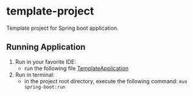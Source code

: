 # template-project

Template project for Spring boot application.


Running Application
------------
1. Run in your favorite IDE:
    - run the following file [TemplateApplication](src/main/java/org/megro/TemplateApplication.java)
2. Run in terminal:
    - in the project root directory, execute the following command: `mvn spring-boot:run`